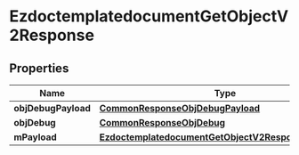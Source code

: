 

# EzdoctemplatedocumentGetObjectV2Response

## Properties

Name | Type | Description | Notes
------------ | ------------- | ------------- | -------------
**objDebugPayload** | [**CommonResponseObjDebugPayload**](CommonResponseObjDebugPayload.md) |  | 
**objDebug** | [**CommonResponseObjDebug**](CommonResponseObjDebug.md) |  |  [optional]
**mPayload** | [**EzdoctemplatedocumentGetObjectV2ResponseMPayload**](EzdoctemplatedocumentGetObjectV2ResponseMPayload.md) |  | 




